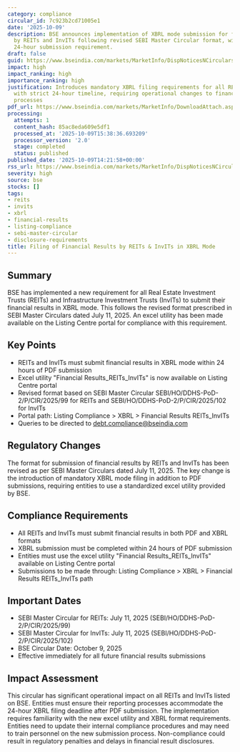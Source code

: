 ```yaml
---
category: compliance
circular_id: 7c923b2cd71005e1
date: '2025-10-09'
description: BSE announces implementation of XBRL mode submission for financial results
  by REITs and InvITs following revised SEBI Master Circular format, with mandatory
  24-hour submission requirement.
draft: false
guid: https://www.bseindia.com/markets/MarketInfo/DispNoticesNCirculars.aspx?Noticeid={52AC584C-F10B-4782-A7ED-7E50FACDEC0B}&noticeno=20251009-62&dt=10/09/2025&icount=62&totcount=64&flag=0
impact: high
impact_ranking: high
importance_ranking: high
justification: Introduces mandatory XBRL filing requirements for all REITs and InvITs
  with strict 24-hour timeline, requiring operational changes to financial reporting
  processes
pdf_url: https://www.bseindia.com/markets/MarketInfo/DownloadAttach.aspx?id=20251009-62&attachedId=
processing:
  attempts: 1
  content_hash: 85ac8eda609e5df1
  processed_at: '2025-10-09T15:38:36.693209'
  processor_version: '2.0'
  stage: completed
  status: published
published_date: '2025-10-09T14:21:58+00:00'
rss_url: https://www.bseindia.com/markets/MarketInfo/DispNoticesNCirculars.aspx?Noticeid={52AC584C-F10B-4782-A7ED-7E50FACDEC0B}&noticeno=20251009-62&dt=10/09/2025&icount=62&totcount=64&flag=0
severity: high
source: bse
stocks: []
tags:
- reits
- invits
- xbrl
- financial-results
- listing-compliance
- sebi-master-circular
- disclosure-requirements
title: Filing of Financial Results by REITs & InvITs in XBRL Mode
---
```


## Summary

BSE has implemented a new requirement for all Real Estate Investment Trusts (REITs) and Infrastructure Investment Trusts (InvITs) to submit their financial results in XBRL mode. This follows the revised format prescribed in SEBI Master Circulars dated July 11, 2025. An excel utility has been made available on the Listing Centre portal for compliance with this requirement.

## Key Points

- REITs and InvITs must submit financial results in XBRL mode within 24 hours of PDF submission
- Excel utility "Financial Results_REITs_InvITs" is now available on Listing Centre portal
- Revised format based on SEBI Master Circular SEBI/HO/DDHS-PoD-2/P/CIR/2025/99 for REITs and SEBI/HO/DDHS-PoD-2/P/CIR/2025/102 for InvITs
- Portal path: Listing Compliance > XBRL > Financial Results REITs_InvITs
- Queries to be directed to debt.compliance@bseindia.com

## Regulatory Changes

The format for submission of financial results by REITs and InvITs has been revised as per SEBI Master Circulars dated July 11, 2025. The key change is the introduction of mandatory XBRL mode filing in addition to PDF submissions, requiring entities to use a standardized excel utility provided by BSE.

## Compliance Requirements

- All REITs and InvITs must submit financial results in both PDF and XBRL formats
- XBRL submission must be completed within 24 hours of PDF submission
- Entities must use the excel utility "Financial Results_REITs_InvITs" available on Listing Centre portal
- Submissions to be made through: Listing Compliance > XBRL > Financial Results REITs_InvITs path

## Important Dates

- SEBI Master Circular for REITs: July 11, 2025 (SEBI/HO/DDHS-PoD-2/P/CIR/2025/99)
- SEBI Master Circular for InvITs: July 11, 2025 (SEBI/HO/DDHS-PoD-2/P/CIR/2025/102)
- BSE Circular Date: October 9, 2025
- Effective immediately for all future financial results submissions

## Impact Assessment

This circular has significant operational impact on all REITs and InvITs listed on BSE. Entities must ensure their reporting processes accommodate the 24-hour XBRL filing deadline after PDF submission. The implementation requires familiarity with the new excel utility and XBRL format requirements. Entities need to update their internal compliance procedures and may need to train personnel on the new submission process. Non-compliance could result in regulatory penalties and delays in financial result disclosures.